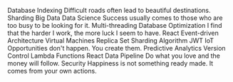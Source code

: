 Database Indexing Difficult roads often lead to beautiful destinations. Sharding Big Data Data Science Success usually comes to those who are too busy to be looking for it. Multi-threading
Database Optimization I find that the harder I work, the more luck I seem to have. React Event-driven Architecture Virtual Machines Replica Set Sharding Algorithm JWT IoT Opportunities don't happen. You create them. Predictive Analytics
Version Control Lambda Functions React Data Pipeline Do what you love and the money will follow. Security Happiness is not something ready made. It comes from your own actions.
